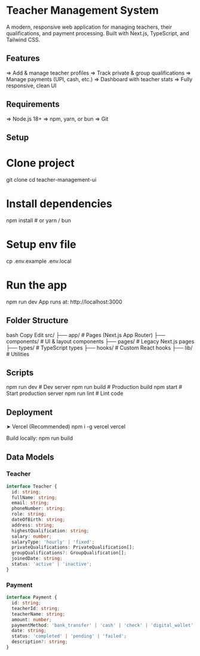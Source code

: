 # Teacher Management System

A modern, responsive web application for managing teachers, their qualifications, and payment processing. Built with Next.js, TypeScript, and Tailwind CSS.

## Features

=> Add & manage teacher profiles
=> Track private & group qualifications
=> Manage payments (UPI, cash, etc.)
=> Dashboard with teacher stats
=> Fully responsive, clean UI

## Requirements

=> Node.js 18+
=> npm, yarn, or bun
=> Git

## Setup

# Clone project
git clone <repo-url>
cd teacher-management-ui

# Install dependencies
npm install   # or yarn / bun

# Setup env file
cp .env.example .env.local

# Run the app
npm run dev
App runs at: http://localhost:3000

## Folder Structure
bash
Copy
Edit
src/
├── app/           # Pages (Next.js App Router)
├── components/    # UI & layout components
├── pages/         # Legacy Next.js pages
├── types/         # TypeScript types
├── hooks/         # Custom React hooks
├── lib/           # Utilities

## Scripts

npm run dev     # Dev server
npm run build   # Production build
npm start       # Start production server
npm run lint    # Lint code

## Deployment
➤ Vercel (Recommended)
npm i -g vercel
vercel


Build locally:
npm run build


## Data Models

### Teacher
```typescript
interface Teacher {
  id: string;
  fullName: string;
  email: string;
  phoneNumber: string;
  role: string;
  dateOfBirth: string;
  address: string;
  highestQualification: string;
  salary: number;
  salaryType: 'hourly' | 'fixed';
  privateQualifications: PrivateQualification[];
  groupQualifications?: GroupQualification[];
  joinedDate: string;
  status: 'active' | 'inactive';
}
```

### Payment
```typescript
interface Payment {
  id: string;
  teacherId: string;
  teacherName: string;
  amount: number;
  paymentMethod: 'bank_transfer' | 'cash' | 'check' | 'digital_wallet';
  date: string;
  status: 'completed' | 'pending' | 'failed';
  description?: string;
}
